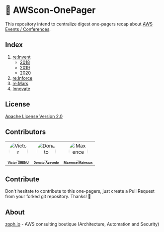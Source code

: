 # 📝 AWScon-OnePager

This repository intend to centralize digest one-pagers recap about [AWS Events / Conferences](https://aws.amazon.com/events/).

## Index

1. [re:Invent](https://reinvent.awsevents.com/)
   - [2018](reinvent/reinvent-2018.md)
   - [2019](reinvent/reinvent-2019.md)
   - [2020](reinvent/reinvent-2020.md)
2. [re:Inforce](https://reinforce.awsevents.com/)
3. [re:Mars](https://remars.amazonevents.com/)
4. [Innovate](https://aws.amazon.com/events/aws-innovate/)

## License

[Apache License Version 2.0](LICENSE)

## Contributors

<table>
<tr>
    <td align="center">
        <a href=https://github.com/z0ph>
            <img src=https://avatars1.githubusercontent.com/u/20846187?v=4 width="60;" style="border-radius:50%;align-items:center;justify-content:center;overflow:hidden;" alt=Victor GRENU/>
            <br />
            <sub style="font-size:10px"><b>Victor GRENU</b></sub>
        </a>
    </td>
    <td align="center">
        <a href=https://github.com/donatoaz>
            <img src=https://avatars2.githubusercontent.com/u/127527?v=4 width="60;" style="border-radius:50%;align-items:center;justify-content:center;overflow:hidden;" alt=Donato Azevedo/>
            <br />
            <sub style="font-size:10px"><b>Donato Azevedo</b></sub>
        </a>
    </td>
    <td align="center">
        <a href=https://github.com/flemzord>
            <img src=https://avatars1.githubusercontent.com/u/1952914?v=4 width="60;" style="border-radius:50%;align-items:center;justify-content:center;overflow:hidden;" alt=Maxence Maireaux/>
            <br />
            <sub style="font-size:10px"><b>Maxence Maireaux</b></sub>
        </a>
    </td>
</tr>
</table>


## Contribute

Don't hesitate to contribute to this one-pagers, just create a Pull Request from your forked git repository. Thanks! 🤝

## About

[zoph.io](https://zoph.io) - AWS consulting boutique (Architecture, Automation and Security)
